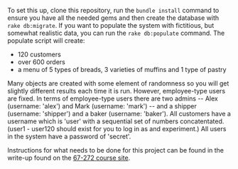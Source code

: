 To set this up, clone this repository, run the `bundle install` command to ensure you have all the needed gems and then create the database with `rake db:migrate`.  If you want to populate the system with fictitious, but somewhat realistic data, you can run the `rake db:populate` command.  The populate script will create:
- 120 customers
- over 600 orders
- a menu of 5 types of breads, 3 varieties of muffins and 1 type of pastry

Many objects are created with some element of randomness so you will get slightly different results each time it is run.  However, employee-type users are fixed.  In terms of employee-type users there are two admins -- Alex (username: 'alex') and Mark (username: 'mark') -- and a shipper (username: 'shipper') and a baker (username: 'baker').  All customers have a username which is 'user' with a sequential set of numbers concatentated. (user1 - user120 should exist for you to log in as and experiment.)  All users in the system have a password of 'secret'.  

Instructions for what needs to be done for this project can be found in the write-up found on the [67-272 course site](http://67272.cmuis.net/projects).

